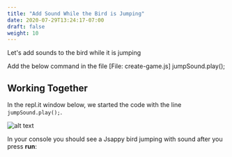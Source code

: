 ```yaml
---
title: "Add Sound While the Bird is Jumping"
date: 2020-07-29T13:24:17-07:00
draft: false
weight: 10
---
```


Let's add sounds to the bird while it is jumping

Add the below command in the file [File: create-game.js]
    jumpSound.play();


## Working Together

In the repl.it window below, we started the code with the line `jumpSound.play();`.

![alt text](../../img/jump_sound.png "image to add sound to the bird")

In your console you should see a Jsappy bird jumping with sound after you press **run**:





